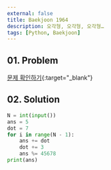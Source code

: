 ```yaml
---
external: false
title: Baekjoon 1964
description: 오각형, 오각형, 오각형…
tags: [Python, Baekjoon]
---
```


## 01. Problem

[문제 확인하기](https://www.acmicpc.net/problem/1964){:target="_blank"}

## 02. Solution

```Python
N = int(input())
ans = 5
dot = 7
for i in range(N - 1):
    ans += dot
    dot += 3
    ans %= 45678
print(ans)
```
